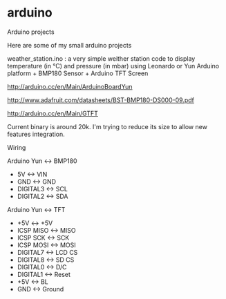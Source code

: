 arduino
=======

Arduino projects

Here are some of my small arduino projects

weather_station.ino : a very simple weither station code to display temperature (in °C) and pressure (in mbar) using Leonardo or Yun Arduino platform + BMP180 Sensor + Arduino TFT Screen

http://arduino.cc/en/Main/ArduinoBoardYun

http://www.adafruit.com/datasheets/BST-BMP180-DS000-09.pdf

http://arduino.cc/en/Main/GTFT

Current binary is around 20k. I'm trying to reduce its size to allow new features integration.


Wiring

Arduino Yun <-> BMP180
- 5V <-> VIN
- GND <-> GND
- DIGITAL3 <-> SCL
- DIGITAL2 <-> SDA

Arduino Yun <-> TFT
- +5V <-> +5V
- ICSP MISO <-> MISO
- ICSP SCK <-> SCK
- ICSP MOSI <-> MOSI
- DIGITAL7 <-> LCD CS
- DIGITAL8 <-> SD CS
- DIGITAL0 <-> D/C
- DIGITAL1 <-> Reset
- +5V <-> BL
- GND <-> Ground
